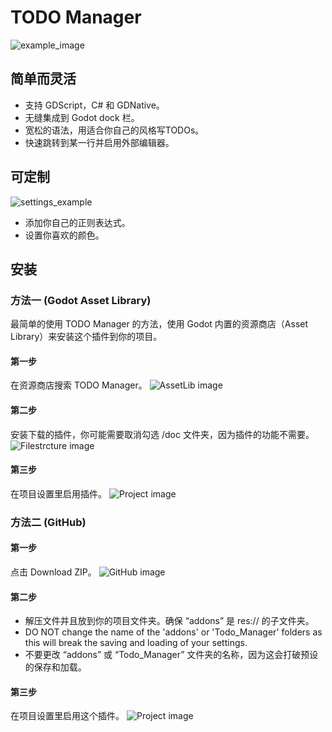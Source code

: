 # TODO Manager

 ![example_image](https://github.com/OrigamiDev-Pete/TODO_Manager/blob/main/addons/Todo_Manager/doc/images/example1.png)

## 简单而灵活

- 支持 GDScript，C# 和 GDNative。
- 无缝集成到 Godot dock 栏。
- 宽松的语法，用适合你自己的风格写TODOs。
- 快速跳转到某一行并启用外部编辑器。

## 可定制

![settings_example](https://github.com/OrigamiDev-Pete/TODO_Manager/blob/main/addons/Todo_Manager/doc/images/example2.png)

- 添加你自己的正则表达式。
- 设置你喜欢的颜色。

## 安装

### 方法一 (Godot Asset Library)

最简单的使用 TODO Manager 的方法，使用 Godot 内置的资源商店（Asset Library）来安装这个插件到你的项目。

#### 第一步

在资源商店搜索 TODO Manager。
![AssetLib image](https://github.com/OrigamiDev-Pete/TODO_Manager/blob/main/addons/Todo_Manager/doc/images/Instruct1.png)

#### 第二步

安装下载的插件，你可能需要取消勾选 /doc 文件夹，因为插件的功能不需要。
![Filestrcture image](https://github.com/OrigamiDev-Pete/TODO_Manager/blob/main/addons/Todo_Manager/doc/images/Instruct3.png)

#### 第三步

在项目设置里启用插件。
![Project image](https://github.com/OrigamiDev-Pete/TODO_Manager/blob/main/addons/Todo_Manager/doc/images/Instruct4.png)

### 方法二 (GitHub)

#### 第一步

点击 Download ZIP。
![GitHub image](https://github.com/OrigamiDev-Pete/TODO_Manager/blob/main/addons/Todo_Manager/doc/images/Instruct5.png)

#### 第二步

- 解压文件并且放到你的项目文件夹。确保 “addons” 是 res:// 的子文件夹。
- DO NOT change the name of the 'addons' or 'Todo_Manager' folders as this will break the saving and loading of your settings.
- 不要更改 “addons” 或 “Todo_Manager” 文件夹的名称，因为这会打破预设的保存和加载。

#### 第三步

在项目设置里启用这个插件。
![Project image](https://github.com/OrigamiDev-Pete/TODO_Manager/blob/main/addons/Todo_Manager/doc/images/Instruct4.png)
